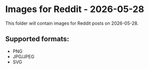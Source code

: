 # Images for Reddit - 2026-05-28

This folder will contain images for Reddit posts on 2026-05-28.

## Supported formats:
- PNG
- JPG/JPEG
- SVG
